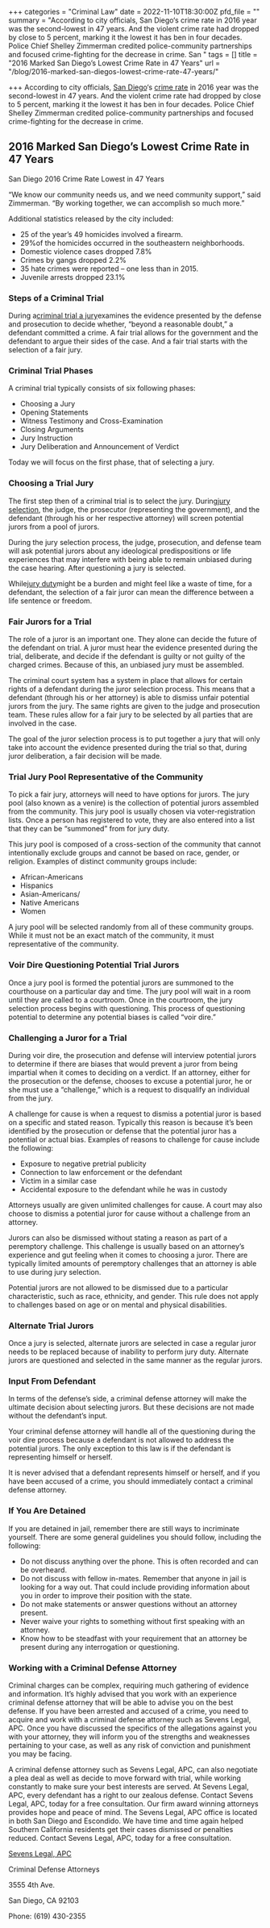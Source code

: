 +++
categories = "Criminal Law"
date = 2022-11-10T18:30:00Z
pfd_file = ""
summary = "According to city officials, San Diego‘s crime rate in 2016 year was the second-lowest in 47 years. And the violent crime rate had dropped by close to 5 percent, marking it the lowest it has ben in four decades. Police Chief Shelley Zimmerman credited police-community partnerships and focused crime-fighting for the decrease in crime. San "
tags = []
title = "2016 Marked San Diego’s Lowest Crime Rate in 47 Years"
url = "/blog/2016-marked-san-diegos-lowest-crime-rate-47-years/"

+++
According to city officials, [San Diego](https://www.sevenslegal.com/)‘s [crime rate](https://www.sevenslegal.com/) in 2016 year was the second-lowest in 47 years. And the violent crime rate had dropped by close to 5 percent, marking it the lowest it has ben in four decades. Police Chief Shelley Zimmerman credited police-community partnerships and focused crime-fighting for the decrease in crime.

## 2016 Marked San Diego’s Lowest Crime Rate in 47 Years

San Diego 2016 Crime Rate Lowest in 47 Years

“We know our community needs us, and we need community support,” said Zimmerman. “By working together, we can accomplish so much more.”

Additional statistics released by the city included:

* 25 of the year’s 49 homicides involved a firearm.
* 29%of the homicides occurred in the southeastern neighborhoods.
* Domestic violence cases dropped 7.8%
* Crimes by gangs dropped 2.2%
* 35 hate crimes were reported – one less than in 2015.
* Juvenile arrests dropped 23.1%

### Steps of a Criminal Trial

During a[criminal trial a jury](https://www.sevenslegal.com/)examines the evidence presented by the defense and prosecution to decide whether, “beyond a reasonable doubt,” a defendant committed a crime. A fair trial allows for the government and the defendant to argue their sides of the case. And a fair trial starts with the selection of a fair jury.

### Criminal Trial Phases

A criminal trial typically consists of six following phases:

* Choosing a Jury
* Opening Statements
* Witness Testimony and Cross-Examination
* Closing Arguments
* Jury Instruction
* Jury Deliberation and Announcement of Verdict

Today we will focus on the first phase, that of selecting a jury.

### Choosing a Trial Jury

The first step then of a criminal trial is to select the jury. During[jury selection](https://www.sevenslegal.com/), the judge, the prosecutor (representing the government), and the defendant (through his or her respective attorney) will screen potential jurors from a pool of jurors.

During the jury selection process, the judge, prosecution, and defense team will ask potential jurors about any ideological predispositions or life experiences that may interfere with being able to remain unbiased during the case hearing. After questioning a jury is selected.

While[jury duty](https://www.sevenslegal.com/)might be a burden and might feel like a waste of time, for a defendant, the selection of a fair juror can mean the difference between a life sentence or freedom.

### Fair Jurors for a Trial

The role of a juror is an important one. They alone can decide the future of the defendant on trial. A juror must hear the evidence presented during the trial, deliberate, and decide if the defendant is guilty or not guilty of the charged crimes. Because of this, an unbiased jury must be assembled.

The criminal court system has a system in place that allows for certain rights of a defendant during the juror selection process. This means that a defendant (through his or her attorney) is able to dismiss unfair potential jurors from the jury. The same rights are given to the judge and prosecution team. These rules allow for a fair jury to be selected by all parties that are involved in the case.

The goal of the juror selection process is to put together a jury that will only take into account the evidence presented during the trial so that, during juror deliberation, a fair decision will be made.

### Trial Jury Pool Representative of the Community

To pick a fair jury, attorneys will need to have options for jurors. The jury pool (also known as a venire) is the collection of potential jurors assembled from the community. This jury pool is usually chosen via voter-registration lists. Once a person has registered to vote, they are also entered into a list that they can be “summoned” from for jury duty.

This jury pool is composed of a cross-section of the community that cannot intentionally exclude groups and cannot be based on race, gender, or religion. Examples of distinct community groups include:

* African-Americans
* Hispanics
* Asian-Americans/
* Native Americans
* Women

A jury pool will be selected randomly from all of these community groups. While it must not be an exact match of the community, it must representative of the community.

### Voir Dire Questioning Potential Trial Jurors

Once a jury pool is formed the potential jurors are summoned to the courthouse on a particular day and time. The jury pool will wait in a room until they are called to a courtroom. Once in the courtroom, the jury selection process begins with questioning. This process of questioning potential to determine any potential biases is called “voir dire.”

### Challenging a Juror for a Trial

During voir dire, the prosecution and defense will interview potential jurors to determine if there are biases that would prevent a juror from being impartial when it comes to deciding on a verdict. If an attorney, either for the prosecution or the defense, chooses to excuse a potential juror, he or she must use a “challenge,” which is a request to disqualify an individual from the jury.

A challenge for cause is when a request to dismiss a potential juror is based on a specific and stated reason. Typically this reason is because it’s been identified by the prosecution or defense that the potential juror has a potential or actual bias. Examples of reasons to challenge for cause include the following:

* Exposure to negative pretrial publicity
* Connection to law enforcement or the defendant
* Victim in a similar case
* Accidental exposure to the defendant while he was in custody

Attorneys usually are given unlimited challenges for cause. A court may also choose to dismiss a potential juror for cause without a challenge from an attorney.

Jurors can also be dismissed without stating a reason as part of a peremptory challenge. This challenge is usually based on an attorney’s experience and gut feeling when it comes to choosing a juror. There are typically limited amounts of peremptory challenges that an attorney is able to use during jury selection.

Potential jurors are not allowed to be dismissed due to a particular characteristic, such as race, ethnicity, and gender. This rule does not apply to challenges based on age or on mental and physical disabilities.

### Alternate Trial Jurors

Once a jury is selected, alternate jurors are selected in case a regular juror needs to be replaced because of inability to perform jury duty. Alternate jurors are questioned and selected in the same manner as the regular jurors.

### Input From Defendant

In terms of the defense’s side, a criminal defense attorney will make the ultimate decision about selecting jurors. But these decisions are not made without the defendant’s input.

Your criminal defense attorney will handle all of the questioning during the voir dire process because a defendant is not allowed to address the potential jurors. The only exception to this law is if the defendant is representing himself or herself.

It is never advised that a defendant represents himself or herself, and if you have been accused of a crime, you should immediately contact a criminal defense attorney.

### If You Are Detained

If you are detained in jail, remember there are still ways to incriminate yourself. There are some general guidelines you should follow, including the following:

* Do not discuss anything over the phone. This is often recorded and can be overheard.
* Do not discuss with fellow in-mates. Remember that anyone in jail is looking for a way out. That could include providing information about you in order to improve their position with the state.
* Do not make statements or answer questions without an attorney present.
* Never waive your rights to something without first speaking with an attorney.
* Know how to be steadfast with your requirement that an attorney be present during any interrogation or questioning.

### Working with a Criminal Defense Attorney

Criminal charges can be complex, requiring much gathering of evidence and information. It’s highly advised that you work with an experience criminal defense attorney that will be able to advise you on the best defense. If you have been arrested and accused of a crime, you need to acquire and work with a criminal defense attorney such as Sevens Legal, APC. Once you have discussed the specifics of the allegations against you with your attorney, they will inform you of the strengths and weaknesses pertaining to your case, as well as any risk of conviction and punishment you may be facing.

A criminal defense attorney such as Sevens Legal, APC, can also negotiate a plea deal as well as decide to move forward with trial, while working constantly to make sure your best interests are served. At Sevens Legal, APC, every defendant has a right to our zealous defense. Contact Sevens Legal, APC, today for a free consultation. Our firm award winning attorneys provides hope and peace of mind. The Sevens Legal, APC office is located in both San Diego and Escondido. We have time and time again helped Southern California residents get their cases dismissed or penalties reduced. Contact Sevens Legal, APC, today for a free consultation.

[Sevens Legal, APC](https://www.sevenslegal.com/ "Sevens Legal, APC")

Criminal Defense Attorneys

3555 4th Ave.

San Diego, CA 92103

Phone: (619) 430-2355